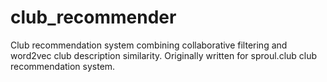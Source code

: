# club_recommender
Club recommendation system combining collaborative filtering and word2vec club description similarity. Originally written for sproul.club club recommendation system.
